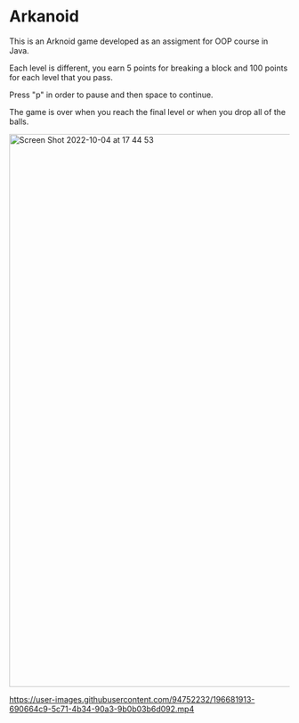 # Arkanoid
This is an Arknoid game developed as an assigment for OOP course in Java. 

Each level is different, you earn 5 points for breaking a block and 100 points for each level that you pass. 

Press "p" in order to pause and then space to continue. 

The game is over when you reach the final level or when you drop all of the balls.



<img width="991" alt="Screen Shot 2022-10-04 at 17 44 53" src="https://user-images.githubusercontent.com/94752232/193850593-d23609ba-4c99-4008-9d68-c009b428f5d0.png">



https://user-images.githubusercontent.com/94752232/196681913-690664c9-5c71-4b34-90a3-9b0b03b6d092.mp4

